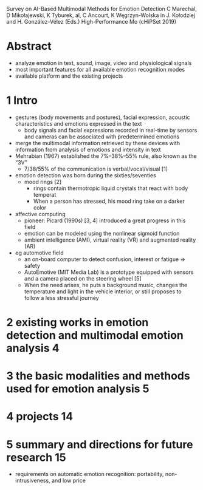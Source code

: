 Survey on AI-Based Multimodal Methods for Emotion Detection
C Marechal, D Mikołajewski, K Tyburek, al, C Ancourt, K Węgrzyn-Wolska
in J. Kołodziej and H. González-Vélez (Eds.) High-Performance Mo (cHiPSet 2019)

# Abstract

* analyze emotion in text, sound, image, video and physiological signals
* most important features for all available emotion recognition modes
* available platform and the existing projects

# 1 Intro

* gestures (body movements and postures), facial expression,
  acoustic characteristics and emotions expressed in the text
  * body signals and facial expressions recorded in real-time by sensors and
    cameras can be associated with predetermined emotions
* merge the multimodal information retrieved by these devices with
  information from analysis of emotions and intensity in text
* Mehrabian (1967) established the 7%–38%–55% rule, also known as the “3V”
  * 7/38/55% of the communication is verbal/vocal/visual [1]
* emotion detection was born during the sixties/seventies
  * mood rings [2]
    * rings contain thermotropic liquid crystals that react with body temperat
    * When a person has stressed, his mood ring take on a darker color
* affective computing
  * pioneer: Picard (1990s) [3, 4] introduced a great progress in this field
  * emotion can be modeled using the nonlinear sigmoid function
  * ambient intelligence (AMI), virtual reality (VR) and augmented reality (AR)
* eg automotive field
  * an on-board computer to detect confusion, interest or fatigue => safety
  * AutoEmotive (MIT Media Lab) is a prototype equipped with sensors and a
    camera placed on the steering wheel [5]
  * When the need arises, he puts a background music, changes the temperature
    and light in the vehicle interior, or still proposes to follow a less
    stressful journey

# 2 existing works in emotion detection and multimodal emotion analysis 4

# 3 the basic modalities and methods used for emotion analysis 5

# 4 projects 14

# 5 summary and directions for future research 15

* requirements on automatic emotion recognition:
  portability, non-intrusiveness, and low price
